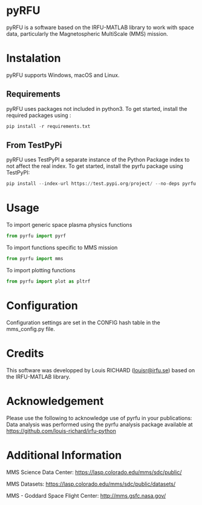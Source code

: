 

# pyRFU

pyRFU is a software based on the IRFU-MATLAB library to work with space data, particularly the Magnetospheric MultiScale (MMS) mission. 


# Instalation
pyRFU supports Windows, macOS and Linux. 

## Requirements
pyRFU uses packages not included in python3. To get started, install the required packages using :

```python
pip install -r requirements.txt
```

## From TestPyPi
pyRFU uses TestPyPI a separate instance of the Python Package index to not affect the real index. To get started, install the pyrfu package using TestPyPI:

```python
pip install --index-url https://test.pypi.org/project/ --no-deps pyrfu 
```


# Usage
To import generic space plasma physics functions
```python
from pyrfu import pyrf
```

To import functions specific to MMS mission
```python
from pyrfu import mms
```

To import plotting functions
```python
from pyrfu import plot as pltrf
```

# Configuration

Configuration settings are set in the CONFIG hash table in the mms_config.py file.

# Credits 
This software was developped by Louis RICHARD (louisr@irfu.se) based on the IRFU-MATLAB library.

# Acknowledgement
Please use the following to acknowledge use of pyrfu in your publications:
Data analysis was performed using the pyrfu analysis package available at https://github.com/louis-richard/irfu-python

# Additional Information

MMS Science Data Center: https://lasp.colorado.edu/mms/sdc/public/

MMS Datasets: https://lasp.colorado.edu/mms/sdc/public/datasets/

MMS - Goddard Space Flight Center: http://mms.gsfc.nasa.gov/
